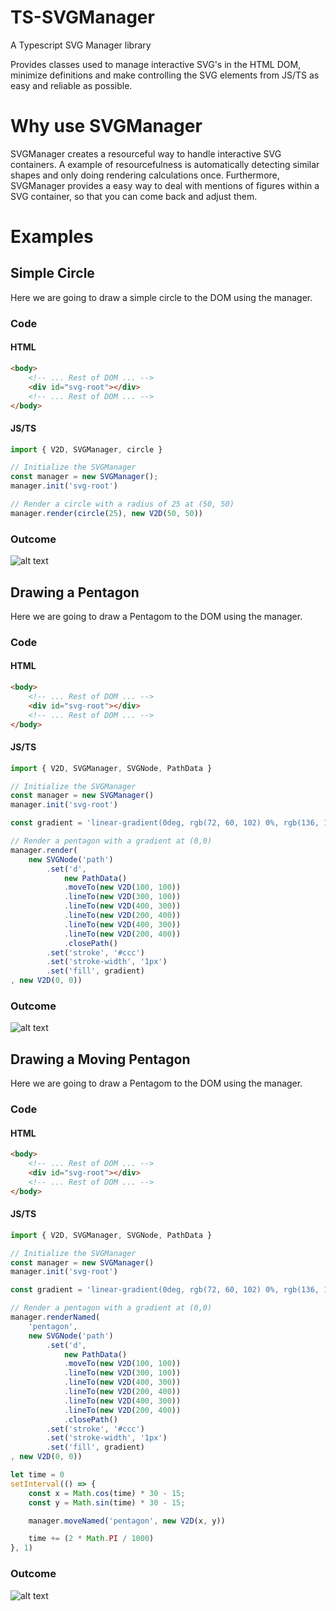 # TS-SVGManager

A Typescript SVG Manager library

Provides classes used to manage interactive SVG's in the HTML DOM, minimize definitions
and make controlling the SVG elements from JS/TS as easy and reliable as possible.

# Why use SVGManager

SVGManager creates a resourceful way to handle interactive SVG containers. A example of resourcefulness is automatically detecting similar shapes and only doing rendering calculations once. Furthermore, SVGManager provides a easy way to deal with mentions of figures within a SVG container, so that you can come back and adjust them.

# Examples

## Simple Circle

Here we are going to draw a simple circle to the DOM using the manager.

### Code

#### HTML

```html
<body>
    <!-- ... Rest of DOM ... -->
    <div id="svg-root"></div>
    <!-- ... Rest of DOM ... -->
</body>
```

#### JS/TS

```typescript
import { V2D, SVGManager, circle }

// Initialize the SVGManager
const manager = new SVGManager();
manager.init('svg-root')

// Render a circle with a radius of 25 at (50, 50)
manager.render(circle(25), new V2D(50, 50))
```

### Outcome

![alt text](https://github.com/coastalwhite/ts-svgmanager/readme-content/figures/circle.png)

## Drawing a Pentagon

Here we are going to draw a Pentagom to the DOM using the manager.

### Code

#### HTML

```html
<body>
    <!-- ... Rest of DOM ... -->
    <div id="svg-root"></div>
    <!-- ... Rest of DOM ... -->
</body>
```

#### JS/TS

```typescript
import { V2D, SVGManager, SVGNode, PathData }

// Initialize the SVGManager
const manager = new SVGManager()
manager.init('svg-root')

const gradient = 'linear-gradient(0deg, rgb(72, 60, 102) 0%, rgb(136, 169, 197) 100%)'

// Render a pentagon with a gradient at (0,0)
manager.render(
    new SVGNode('path')
        .set('d',
            new PathData()
            .moveTo(new V2D(100, 100))
            .lineTo(new V2D(300, 100))
            .lineTo(new V2D(400, 300))
            .lineTo(new V2D(200, 400))
            .lineTo(new V2D(400, 300))
            .lineTo(new V2D(200, 400))
            .closePath()
        .set('stroke', '#ccc')
        .set('stroke-width', '1px')
        .set('fill', gradient)
, new V2D(0, 0))
```

### Outcome

![alt text](https://github.com/coastalwhite/ts-svgmanager/readme-content/figures/pentagon.png)

## Drawing a Moving Pentagon

Here we are going to draw a Pentagom to the DOM using the manager.

### Code

#### HTML

```html
<body>
    <!-- ... Rest of DOM ... -->
    <div id="svg-root"></div>
    <!-- ... Rest of DOM ... -->
</body>
```

#### JS/TS

```typescript
import { V2D, SVGManager, SVGNode, PathData }

// Initialize the SVGManager
const manager = new SVGManager()
manager.init('svg-root')

const gradient = 'linear-gradient(0deg, rgb(72, 60, 102) 0%, rgb(136, 169, 197) 100%)'

// Render a pentagon with a gradient at (0,0)
manager.renderNamed(
    'pentagon',
    new SVGNode('path')
        .set('d',
            new PathData()
            .moveTo(new V2D(100, 100))
            .lineTo(new V2D(300, 100))
            .lineTo(new V2D(400, 300))
            .lineTo(new V2D(200, 400))
            .lineTo(new V2D(400, 300))
            .lineTo(new V2D(200, 400))
            .closePath()
        .set('stroke', '#ccc')
        .set('stroke-width', '1px')
        .set('fill', gradient)
, new V2D(0, 0))

let time = 0
setInterval(() => {
    const x = Math.cos(time) * 30 - 15;
    const y = Math.sin(time) * 30 - 15;

    manager.moveNamed('pentagon', new V2D(x, y))

    time += (2 * Math.PI / 1000)
}, 1)
```

### Outcome

![alt text](https://github.com/coastalwhite/ts-svgmanager/readme-content/figures/moving-pentagon.gif)
